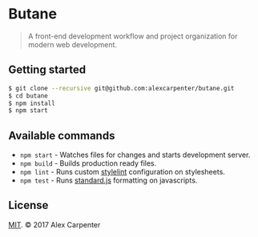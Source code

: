 # Butane

> A front-end development workflow and project organization for modern web development.

## Getting started

```bash
$ git clone --recursive git@github.com:alexcarpenter/butane.git
$ cd butane
$ npm install
$ npm start
```

## Available commands

- `npm start` - Watches files for changes and starts development server.
- `npm build` - Builds production ready files.
- `npm lint` - Runs custom [stylelint](https://stylelint.io/user-guide/) configuration on stylesheets.
- `npm test` - Runs [standard.js](https://standardjs.com/) formatting on javascripts.

## License

[MIT](https://opensource.org/licenses/MIT). © 2017 Alex Carpenter
